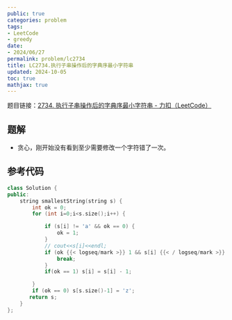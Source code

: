 ```yaml
---
public: true
categories: problem
tags:
- LeetCode
- greedy
date:
- 2024/06/27
permalink: problem/lc2734
title: LC2734.执行子串操作后的字典序最小字符串
updated: 2024-10-05
toc: true
mathjax: true
---
```


题目链接：[2734. 执行子串操作后的字典序最小字符串 - 力扣（LeetCode）](https://leetcode.cn/problems/lexicographically-smallest-string-after-substring-operation/description/)

<!--more-->

## 题解

  + 贪心，刚开始没有看到至少需要修改一个字符错了一次。

## 参考代码

```cpp
class Solution {
public:
    string smallestString(string s) {
        int ok = 0;
        for (int i=0;i<s.size();i++) {

            if (s[i] != 'a' && ok == 0) {
                ok = 1;
            }
            // cout<<s[i]<<endl;
            if (ok {{< logseq/mark >}} 1 && s[i] {{< / logseq/mark >}} 'a') {
                break;
            }
            if(ok == 1) s[i] = s[i] - 1;

        }
        if (ok == 0) s[s.size()-1] = 'z';
       return s; 
    }
};
```


